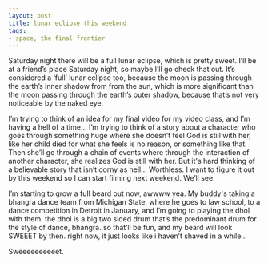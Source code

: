 ```yaml
---
layout: post
title: lunar eclipse this weekend
tags:
- space, the final frontier
---
```

Saturday night there will be a full lunar eclipse, which is pretty sweet. I’ll be at a friend’s place Saturday night, so maybe I’ll go check that out. It’s considered a ‘full’ lunar eclipse too, because the moon is passing through the earth’s inner shadow from from the sun, which is more significant than the moon passing through the earth’s outer shadow, because that’s not very noticeable by the naked eye. 

I’m trying to think of an idea for my final video for my video class, and I’m having a hell of a time… I’m trying to think of a story about a character who goes through something huge where she doesn’t feel God is still with her, like her child died for what she feels is no reason, or something like that. Then she’ll go through a chain of events where through the interaction of another character, she realizes God is still with her. But it's hard thinking of a believable story that isn’t corny as hell… Worthless. I want to figure it out by this weekend so I can start filming next weekend. We’ll see.

I’m starting to grow a full beard out now, awwww yea. My buddy's taking a bhangra dance team from Michigan State, where he goes to law school, to a dance competition in Detroit in January, and I’m going to playing the dhol with them. the dhol is a big two sided drum that’s the predominant drum for the style of dance, bhangra. so that’ll be fun, and my beard will look SWEEET by then. right now, it just looks like i haven’t shaved in a while…

Sweeeeeeeeeet. 
